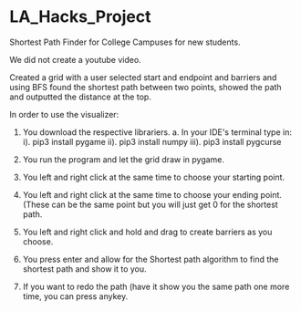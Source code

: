 # LA_Hacks_Project
Shortest Path Finder for College Campuses for new students. 

We did not create a youtube video. 

Created a grid with a user selected start and endpoint and barriers and using BFS found the shortest path between two points, showed the path and outputted the distance at the top.

In order to use the visualizer: 

1. You download the respective librariers. 
  a. In your IDE's terminal type in: 
    i).  pip3 install pygame
    ii). pip3 install numpy
    iii). pip3 install pygcurse
    
   
2. You run the program and let the grid draw in pygame. 
3. You left and right click at the same time to choose your starting point. 
4. You left and right click at the same time to choose your ending point. (These can be the same point but you will just get 0 for the shortest path. 
5. You left and right click and hold and drag to create barriers as you choose. 
6. You press enter and allow for the Shortest path algorithm to find the shortest path and show it to you. 
7. If you want to redo the path (have it show you the same path one more time, you can press anykey. 
